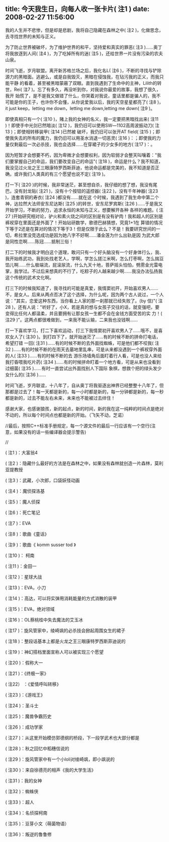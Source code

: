 title: 今天我生日，向每人收一张卡片( 注1 )
date: 2008-02-27 11:56:00
---

  我的人生并不悲惨，但是却是悲剧，我将自己隐藏在森林之中( 注2 )，化做思念，去寻找世界的未知与正义。

  为了防止世界被破坏，为了维护世界的和平，坚持爱和真实的罪恶( 注3 )……奥丁将我放逐到人间( 注4 )，为了吃掉所有的迷( 注5 )，还给世界一片没有污染的农夫山泉。

  时间飞逝，岁月联盟。离开新苏格兰场之后，我化名L( 注6 )，不断的寻找与铲除源力的黑暗面。逃避么，或是自我毁灭，黑暗在侵蚀我，在玷污我的正义，而我只能平静 的看着，甚至被黑暗蒙蔽了双眼。直到我遇到了生命中的主神，Lilith的转世，Rei( 注7 )。忘了有多久，再没听到你，对我说你最爱的故事，我想了很久，我开 始慌了，是不是我又做错了什么，你哭着对我说，童话里都是骗人的，我不可能是你的王子，也许你不会懂，从你说爱我以后，我的天空星星都亮了( 注8 )，it just keep，letting me down，letting me down,letting me down( 注9 )。

  即使真相只有一个( 注10 )，赌上我的女神的名义，我一定要把黑暗找出来( 注11 )！即使手中光剑已然暗淡( 注12 )，我仍旧可以使用SW―1102高周波振动刀( 注13 )；即使相转移装甲( 注14 )已然被 破坏，我仍旧可以张开AT field( 注15 )；即使我失去的所有的魔力，我仍旧可以用圣水消退一切恶灵( 注16 )：；即使我的力量仅剩最后一次必杀技，我也会选择……在穿裙子的少女多的地方( 注17 )：。

  因为短暂才会想要不朽，因为卑微才会想要权利，因为软弱才会整天叫嚷着："我们要掌握自己的命运，我们要改变自己的命运"( 注18 )，命运是什么？我不知道，我没见过火龙之王三眼康特罗西斯菲迪，他说命运都是完美的，我不知道是否正确，或许我们人类真的有三个愿望也说不定( 注19 )。

  打一下( 注20 )的时候，我非常迷茫，甚至想自杀，我仔细的想了想，我没有尾巴，没有封龙贴( 注21 )，没有十个按钮的遥控器( 注22 )，没有千年神器( 注23 )，连套青铜的寿衣( 注24 )都没有……就在这 个时候，我遇到了我生命中第二个神，达拉然大法师安东尼达斯( 注25 )的转世，安东尼罗宾斯( 注26 )……于是我又开始学习，不断的努力，追求永恒的未知与正义，想要解开各种 各样的难题。( 注27 )开始研究相对论，驴火和素火烧之间的区别是有没有驴肉！我和超人的区别是裤衩穿在里面还是外面了！开始钻研数学，歌德巴赫猜想，究竟1+1在 算错的情况下等于2还是在算对的情况下等于3！但是仅限于此么？不是！我要研究世间的一切，希拉里没竞选成功是因为她八字不好啊……潘金莲为什么出轨是因 为武大郎是同性恋啊……陈冠……抵制三俗！

  打二下的时候我才明白这个道理，敢问只有一个好头脑没有一个好身体行么，我、我开始练武功，我到处找老艺人，学啊，学怎么搓江米啊，怎么打枣啊，怎么揣豆 馅儿啊……什么极端流，屁滚尿流，什么九天十地，菩萨摇头怕怕，劈雳金光雷电掌，我学过。不过后来想真的不行了，吃粽子的人越来越少啊……我没办法弘扬我 这个传统的武术文化啊。

  打三下的时候我知道了，我寻找的可能是真爱，我情窦初开，开始喜欢男人……不，是女人。后来从两点否决了这个选择，为什么呢，因为两个古人说过，一个人 说："其实，恋爱这种东西，当你看上人家的那一刹那就已经失败了。(by 信)"( 注28 )，还有人说："听好了，小X，若是真的想与女孩子交往的话，就变强吧，要变得比任何人都温柔，并且要拥有让那女孩一生都不会在金钱方面受苦的实 力！( 注29 )"。这两点都很难做到，一来我不能认输，二来我也没钱啊……

  打一下喜欢学习，打二下喜欢运动，打三下我情窦初开喜欢男人了……哦不，是喜欢女人了( 注30 )。到打四下了，就开始迷茫了……有的时候不断的拼命打电话，希望打错 一回( 注31 )……有的时候不断的去外面找蜘蛛，可是他们都不咬我( 注32 )……有的时候不断的在雨天去墓地里乱串，可是从来都没遇到一个裤衩穿外面的人( 注33 )……有的时候不断的去 游乐场墙角后面盯着行人看，可是也没人来给我打昏喂我吃片药( 注34 )……有的时候拼命盯着一个地方看，可是从来也没看到过细菌( 注35 )……有时一直尝试出外面找别人下国际 象棋，想救个把的绿头发少女什么的( 注36 )……

  时间飞逝，岁月联谊，十八年了，自从奥丁将我驱逐出神界已经整整十八年了，但那都是过去了！每一天都是新的，每一小时都是新的，每一分钟都是新的，每一秒都是新的，过去不能左右未来，未来也不能被过去绊住！

  感谢大家，也感谢狼孩，新的起点，新的时间，新的我在这一纯粹的时间点是绝对不动的，所以每个时间点也都是新的开始。（飞矢不动，芝诺）

//最后，按照C++标准手册规定，每一个源文件的最后一行应该有一个空行(注意，如果没有的话一些编译器会提示警告)

// 

( 注1 )：大富翁4

( 注2 )：隐藏什么最好的方法是在森林之中，如果没有森林就创造一片森林，莫利亚提教授

( 注3 )：武藏，小次郎，口袋妖怪动画

( 注4 )：魔侦探洛基

( 注5 )：魔人侦探

( 注6 )：死亡笔记

( 注7 )：EVA

( 注8 )：歌曲《童话》

( 注9 )：歌曲《 komm susser tod 》

( 注10 )： 柯南

( 注11 )：金田一

( 注12 )：星球大战

( 注13 )：EVA，小刀

( 注14 )：高达，可以将实弹用消耗能量的方式消散的装甲

( 注15 )：EVA，绝对领域

( 注16 )：OL蔡桃桂中失去魔法的艾玉冰

( 注17 )：旋风管家中，绫崎飒的必杀技会掀起周围女生的裙子

( 注18 )：整段话基本上都是火龙之王三眼康特罗西斯菲迪说的

( 注19 )：神幻搭档里面宣称人可以被实现三个愿望

( 注20 )：假称大一

( 注21 )：《终极一家》

( 注22） ：《爱情呼叫转移》

( 注23 )：《游戏王》

( 注24 )：圣斗士

( 注25 )：魔兽争霸历史

( 注26 )：成功学家

( 注27 )：从这里开始模仿郭德纲的桥段，下一段学武术也大部分都是

( 注28 )：秋之回忆中稻穗信说的

( 注29 )：旋风管家中有一个小loli对绫崎飒，即小飒说的

( 注30 )：来自徐德亮的相声《我的大学生活》

( 注31 )：我的女神

( 注32 )：蜘蛛侠

( 注33 )：超人

( 注34 )：名侦探柯南

( 注35 )：豆芽小文（萌菌物语）

( 注36 )：叛逆的鲁鲁修